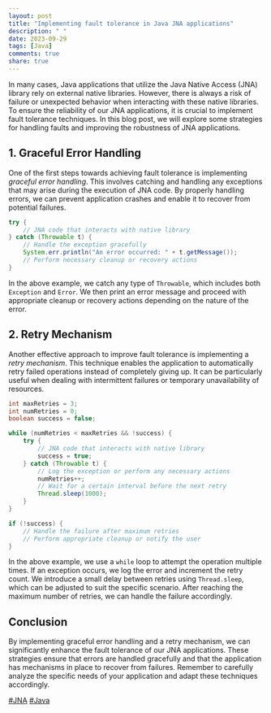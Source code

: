```yaml
---
layout: post
title: "Implementing fault tolerance in Java JNA applications"
description: " "
date: 2023-09-29
tags: [Java]
comments: true
share: true
---
```


In many cases, Java applications that utilize the Java Native Access (JNA) library rely on external native libraries. However, there is always a risk of failure or unexpected behavior when interacting with these native libraries. To ensure the reliability of our JNA applications, it is crucial to implement fault tolerance techniques. In this blog post, we will explore some strategies for handling faults and improving the robustness of JNA applications.

## 1. Graceful Error Handling

One of the first steps towards achieving fault tolerance is implementing *graceful error handling*. This involves catching and handling any exceptions that may arise during the execution of JNA code. By properly handling errors, we can prevent application crashes and enable it to recover from potential failures.

```java
try {
    // JNA code that interacts with native library
} catch (Throwable t) {
    // Handle the exception gracefully
    System.err.println("An error occurred: " + t.getMessage());
    // Perform necessary cleanup or recovery actions
}
```

In the above example, we catch any type of `Throwable`, which includes both `Exception` and `Error`. We then print an error message and proceed with appropriate cleanup or recovery actions depending on the nature of the error.

## 2. Retry Mechanism

Another effective approach to improve fault tolerance is implementing a *retry mechanism*. This technique enables the application to automatically retry failed operations instead of completely giving up. It can be particularly useful when dealing with intermittent failures or temporary unavailability of resources.

```java
int maxRetries = 3;
int numRetries = 0;
boolean success = false;

while (numRetries < maxRetries && !success) {
    try {
        // JNA code that interacts with native library
        success = true;
    } catch (Throwable t) {
        // Log the exception or perform any necessary actions
        numRetries++;
        // Wait for a certain interval before the next retry
        Thread.sleep(1000);
    }
}

if (!success) {
    // Handle the failure after maximum retries
    // Perform appropriate cleanup or notify the user
}
```

In the above example, we use a `while` loop to attempt the operation multiple times. If an exception occurs, we log the error and increment the retry count. We introduce a small delay between retries using `Thread.sleep`, which can be adjusted to suit the specific scenario. After reaching the maximum number of retries, we can handle the failure accordingly.

## Conclusion

By implementing graceful error handling and a retry mechanism, we can significantly enhance the fault tolerance of our JNA applications. These strategies ensure that errors are handled gracefully and that the application has mechanisms in place to recover from failures. Remember to carefully analyze the specific needs of your application and adapt these techniques accordingly.

[#JNA](techblog) [#Java](techblog)